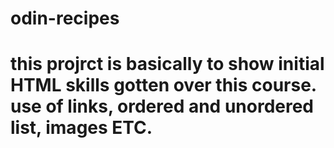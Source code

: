 # odin-recipes
# this projrct is basically to show initial HTML skills gotten over this course. use of links, ordered and unordered list, images ETC.